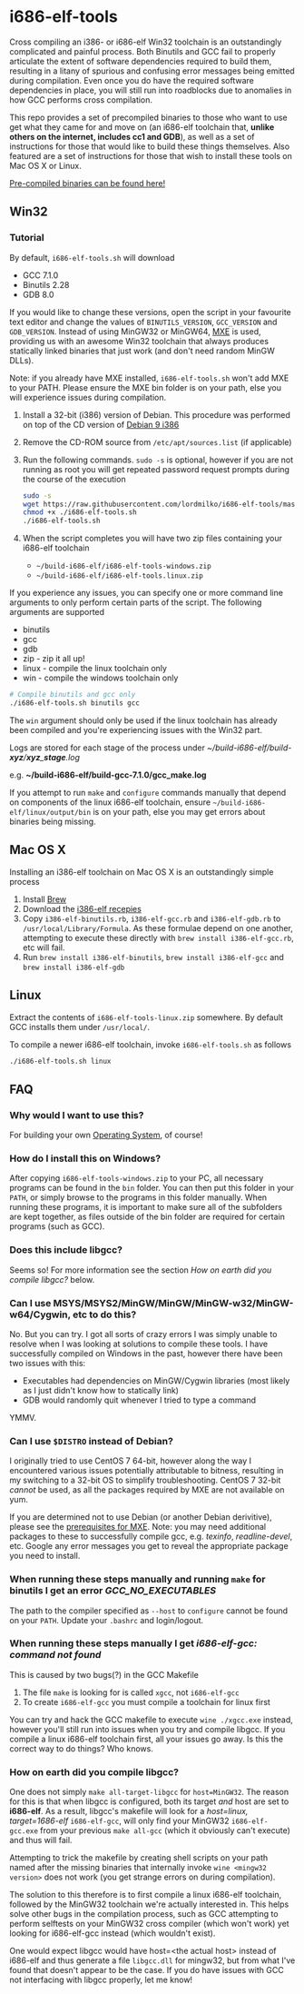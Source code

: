 # i686-elf-tools
Cross compiling an i386- or i686-elf Win32 toolchain is an outstandingly complicated and painful process. Both Binutils and GCC fail to properly articulate the extent of software dependencies required to build them, resulting in a litany of spurious and confusing error messages being emitted during compilation. Even once you do have the required software dependencies in place, you will still run into roadblocks due to anomalies in how GCC performs cross compilation.

This repo provides a set of precompiled binaries to those who want to use get what they came for and move on (an i686-elf toolchain that, **unlike others on the internet, includes cc1 and GDB**), as well as a set of instructions for those that would like to build these things themselves. Also featured are a set of instructions for those that wish to install these tools on Mac OS X or Linux.

[Pre-compiled binaries can be found here!](https://github.com/lordmilko/i686-elf-tools/releases)

## Win32
### Tutorial

By default, `i686-elf-tools.sh` will download

  * GCC 7.1.0
  * Binutils 2.28
  * GDB 8.0

If you would like to change these versions, open the script in your favourite text editor and change the values of `BINUTILS_VERSION`, `GCC_VERSION` and `GDB_VERSION`. Instead of using MinGW32 or MinGW64, [MXE](http://mxe.cc) is used, providing us with an awesome Win32 toolchain that always produces statically linked binaries that just work (and don't need random MinGW DLLs).

Note: if you already have MXE installed, `i686-elf-tools.sh` won't add MXE to your PATH. Please ensure the MXE bin folder is on your path, else you will experience issues during compilation.

1. Install a 32-bit (i386) version of Debian. This procedure was performed on top of the CD version of [Debian 9 i386](http://cdimage.debian.org/cdimage/archive/9.0.0/i386/iso-cd/debian-9.0.0-i386-xfce-CD-1.iso)

2. Remove the CD-ROM source from `/etc/apt/sources.list` (if applicable)

3. Run the following commands. `sudo -s` is optional, however if you are not running as root you will get repeated password request prompts during the course of the execution

    ```sh
    sudo -s
    wget https://raw.githubusercontent.com/lordmilko/i686-elf-tools/master/i686-elf-tools.sh
    chmod +x ./i686-elf-tools.sh
    ./i686-elf-tools.sh
    ```

4. When the script completes you will have two zip files containing your i686-elf toolchain

    * `~/build-i686-elf/i686-elf-tools-windows.zip`
    * `~/build-i686-elf/i686-elf-tools.linux.zip`

If you experience any issues, you can specify one or more command line arguments to only perform certain parts of the script. The following arguments are supported

* binutils
* gcc
* gdb
* zip - zip it all up!
* linux - compile the linux toolchain only
* win - compile the windows toolchain only

```sh
# Compile binutils and gcc only
./i686-elf-tools.sh binutils gcc
```

The `win` argument should only be used if the linux toolchain has already been compiled and you're experiencing issues with the Win32 part.

Logs are stored for each stage of the process under *~/build-i686-elf/build-**xyz**/**xyz**_**stage**.log*

e.g. **~/build-i686-elf/build-gcc-7.1.0/gcc_make.log**

If you attempt to run `make` and `configure` commands manually that depend on components of the linux i686-elf toolchain, ensure `~/build-i686-elf/linux/output/bin` is on your path, else you may get errors about binaries being missing.

## Mac OS X

Installing an i386-elf toolchain on Mac OS X is an outstandingly simple process

1. Install [Brew](http://brew.sh/)
2. Download the [i386-elf recepies](https://github.com/altkatz/homebrew-gcc_cross_compilers)
3. Copy `i386-elf-binutils.rb`, `i386-elf-gcc.rb` and `i386-elf-gdb.rb` to `/usr/local/Library/Formula`. As these formulae depend on one another, attempting to execute these directly with `brew install i386-elf-gcc.rb`, etc will fail.
4. Run `brew install i386-elf-binutils`, `brew install i386-elf-gcc` and `brew install i386-elf-gdb`

## Linux

Extract the contents of `i686-elf-tools-linux.zip` somewhere. By default GCC installs them under `/usr/local/`.

To compile a newer i686-elf toolchain, invoke `i686-elf-tools.sh` as follows

```sh
./i686-elf-tools.sh linux
```

## FAQ

### Why would I want to use this?
For building your own [Operating System](http://wiki.osdev.org/Bare_Bones), of course!

### How do I install this on Windows?
After copying `i686-elf-tools-windows.zip` to your PC, all necessary programs can be found in the `bin` folder. You can then put this folder in your `PATH`, or simply browse to the programs in this folder manually. When running these programs, it is important to make sure all of the subfolders are kept together, as files outside of the bin folder are required for certain programs (such as GCC).

### Does this include libgcc?
Seems so! For more information see the section *How on earth did you compile libgcc?* below.

### Can I use MSYS/MSYS2/MinGW/MinGW/MinGW-w32/MinGW-w64/Cygwin, etc to do this?
No. But you can try. I got all sorts of crazy errors I was simply unable to resolve when I was looking at solutions to compile these tools. I have successfully compiled on Windows in the past, however there have been two issues with this:
* Executables had dependencies on MinGW/Cygwin libraries (most likely as I just didn't know how to statically link)
* GDB would randomly quit whenever I tried to type a command

YMMV.

### Can I use `$DISTRO` instead of Debian?
I originally tried to use CentOS 7 64-bit, however along the way I encountered various issues potentially attributable to bitness, resulting in my switching to a 32-bit OS to simplify troubleshooting. CentOS 7 32-bit _cannot_ be used, as all the packages required by MXE are not available on yum.

If you are determined not to use Debian (or another Debian derivitive), please see the [prerequisites for MXE](http://mxe.cc/#requirements). Note: you may need additional packages to these to successfully compile gcc, e.g. _texinfo_, _readline-devel_, etc. Google any error messages you get to reveal the appropriate package you need to install.

### When running these steps manually and running `make` for binutils I get an error _GCC_NO_EXECUTABLES_
The path to the compiler specified as `--host` to `configure` cannot be found on your `PATH`. Update your `.bashrc` and login/logout.

### When running these steps manually I get _i686-elf-gcc: command not found_
This is caused by two bugs(?) in the GCC Makefile

1. The file `make` is looking for is called `xgcc`, not `i686-elf-gcc`
2. To create `i686-elf-gcc` you must compile a toolchain for linux first

You can try and hack the GCC makefile to execute `wine ./xgcc.exe` instead, however you'll still run into issues when you try and compile libgcc. If you compile a linux i686-elf toolchain first, all your issues go away. Is this the correct way to do things? Who knows.

### How on earth did you compile libgcc?

One does not simply `make all-target-libgcc` for `host=MinGW32`. The reason for this is that when libgcc is configured, both its target *and* host are set to **i686-elf**. As a result, libgcc's makefile will look for a *host=linux, target=1686-elf* `i686-elf-gcc`, will only find your MinGW32 `i686-elf-gcc.exe` from your previous `make all-gcc` (which it obviously can't execute) and thus will fail.

Attempting to trick the makefile by creating shell scripts on your path named after the missing binaries that internally invoke `wine <mingw32 version>` does not work (you get strange errors on during compilation).

The solution to this therefore is to first compile a linux i686-elf toolchain, followed by the MinGW32 toolchain we're actually interested in. This helps solve other bugs in the compilation process, such as GCC attempting to perform selftests on your MinGW32 cross compiler (which won't work) yet looking for i686-elf-gcc instead (which wouldn't exist).

One would expect libgcc would have host=&lt;the actual host&gt; instead of i686-elf and thus generate a file `libgcc.dll` for mingw32, but from what I've found that doesn't appear to be the case. If you do have issues with GCC not interfacing with libgcc properly, let me know!

